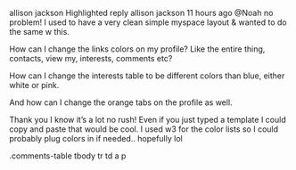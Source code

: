 allison jackson
Highlighted reply
allison jackson
11 hours ago
@Noah no problem! I used to have a very clean simple myspace layout & wanted to do the same w this. 


How can I change the links colors on my profile? Like the entire thing, contacts, view my, interests, comments etc?



How can I change the interests table to be different colors than blue, either white or pink. 

And how can I change the orange tabs on the profile as well. 

Thank you I know it’s a lot no rush! Even if you just typed a template I could copy and paste that would be cool. I used w3 for the color lists so I could probably plug colors  in if needed.. hopefully lol 


.comments-table tbody tr td a p